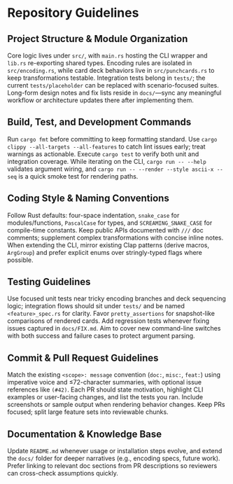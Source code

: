 # Repository Guidelines

## Project Structure & Module Organization
Core logic lives under `src/`, with `main.rs` hosting the CLI wrapper and `lib.rs` re-exporting shared types. Encoding rules are isolated in `src/encoding.rs`, while card deck behaviors live in `src/punchcards.rs` to keep transformations testable. Integration tests belong in `tests/`; the current `tests/placeholder` can be replaced with scenario-focused suites. Long-form design notes and fix lists reside in `docs/`—sync any meaningful workflow or architecture updates there after implementing them.

## Build, Test, and Development Commands
Run `cargo fmt` before committing to keep formatting standard. Use `cargo clippy --all-targets --all-features` to catch lint issues early; treat warnings as actionable. Execute `cargo test` to verify both unit and integration coverage. While iterating on the CLI, `cargo run -- --help` validates argument wiring, and `cargo run -- --render --style ascii-x --seq` is a quick smoke test for rendering paths.

## Coding Style & Naming Conventions
Follow Rust defaults: four-space indentation, `snake_case` for modules/functions, `PascalCase` for types, and `SCREAMING_SNAKE_CASE` for compile-time constants. Keep public APIs documented with `///` doc comments; supplement complex transformations with concise inline notes. When extending the CLI, mirror existing Clap patterns (derive macros, `ArgGroup`) and prefer explicit enums over stringly-typed flags where possible.

## Testing Guidelines
Use focused unit tests near tricky encoding branches and deck sequencing logic; integration flows should sit under `tests/` and be named `<feature>_spec.rs` for clarity. Favor `pretty_assertions` for snapshot-like comparisons of rendered cards. Add regression tests whenever fixing issues captured in `docs/FIX.md`. Aim to cover new command-line switches with both success and failure cases to protect argument parsing.

## Commit & Pull Request Guidelines
Match the existing `<scope>: message` convention (`doc:`, `misc:`, `feat:`) using imperative voice and ≤72-character summaries, with optional issue references like `(#42)`. Each PR should state motivation, highlight CLI examples or user-facing changes, and list the tests you ran. Include screenshots or sample output when rendering behavior changes. Keep PRs focused; split large feature sets into reviewable chunks.

## Documentation & Knowledge Base
Update `README.md` whenever usage or installation steps evolve, and extend the `docs/` folder for deeper narratives (e.g., encoding specs, future work). Prefer linking to relevant doc sections from PR descriptions so reviewers can cross-check assumptions quickly.
